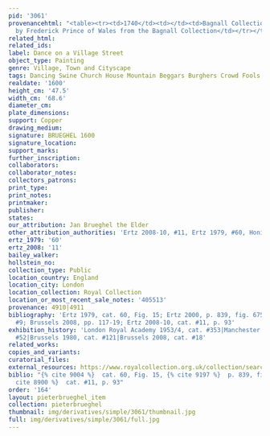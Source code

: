 ```yaml
---
pid: '3061'
provenancehtml: "<table><tr><td>1740</td><td></td><td>Bagnall Collection</td></tr><tr><td>1750</td><td>Wales</td><td>Acquired
  by Frederick Prince of Wales from the Bagnall Collection</td></tr></table>"
related_html:
related_ids:
label: Dance on a Village Street
object_type: Painting
genre: Village, Town and Cityscape
tags: Dancing Swine Church House Mountain Beggars Burghers Crowd Fools Peasants Kermis
realdate: '1600'
height_cm: '47.5'
width_cm: '68.6'
diameter_cm:
plate_dimensions:
support: Copper
drawing_medium:
signature: BRUEGHEL 1600
signature_location:
support_marks:
further_inscription:
collaborators:
collaborator_notes:
collectors_patrons:
print_type:
print_notes:
printmaker:
publisher:
states:
our_attribution: Jan Brueghel the Elder
other_attribution_authorities: 'Ertz 2008-10, #11, Ertz 1979, #60, Honig database'
ertz_1979: '60'
ertz_2008: '11'
bailey_walker:
hollstein_no:
collection_type: Public
location_country: England
location_city: London
location_collection: Royal Collection
location_or_most_recent_sale_notes: '405513'
provenance: 4910|4911
bibliography: 'Ertz 1979, cat. 60, Fig. 15; Ertz 2000, p. 839, fig. 675; White 2007,
  #9; Brussels 2008, pp. 117-19; Ertz 2008-10, cat. #11, p. 93'
exhibition_history: 'London Royal Academy 1953/4, cat. #353|Manchester 1965, cat.
  #52|Brussels 1980, cat. #121|Brussels 2008, cat. #18'
related_works:
copies_and_variants:
curatorial_files:
external_resources: https://www.royalcollection.org.uk/collection/search#/1/collection/405513/a-flemish-fair
biblio: "{% cite 9004 %}  cat. 60, Fig. 15, {% cite 9197 %}  p. 839, fig. 675, {%
  cite 8900 %}  cat. #11, p. 93"
order: '164'
layout: pieterbrueghel_item
collection: pieterbrueghel
thumbnail: img/derivatives/simple/3061/thumbnail.jpg
full: img/derivatives/simple/3061/full.jpg
---
```

